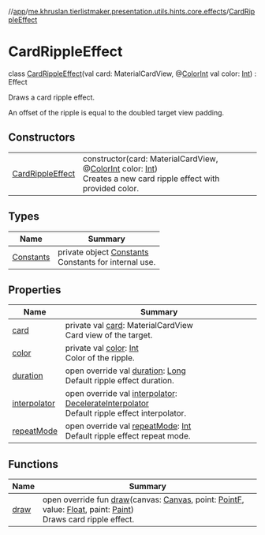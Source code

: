//[app](../../../index.md)/[me.khruslan.tierlistmaker.presentation.utils.hints.core.effects](../index.md)/[CardRippleEffect](index.md)

# CardRippleEffect

class [CardRippleEffect](index.md)(val card: MaterialCardView, @[ColorInt](https://developer.android.com/reference/kotlin/androidx/annotation/ColorInt.html) val color: [Int](https://kotlinlang.org/api/latest/jvm/stdlib/kotlin/-int/index.html)) : Effect

Draws a card ripple effect.

An offset of the ripple is equal to the doubled target view padding.

## Constructors

| | |
|---|---|
| [CardRippleEffect](-card-ripple-effect.md) | constructor(card: MaterialCardView, @[ColorInt](https://developer.android.com/reference/kotlin/androidx/annotation/ColorInt.html) color: [Int](https://kotlinlang.org/api/latest/jvm/stdlib/kotlin/-int/index.html))<br>Creates a new card ripple effect with provided color. |

## Types

| Name | Summary |
|---|---|
| [Constants](-constants/index.md) | private object [Constants](-constants/index.md)<br>Constants for internal use. |

## Properties

| Name | Summary |
|---|---|
| [card](card.md) | private val [card](card.md): MaterialCardView<br>Card view of the target. |
| [color](color.md) | private val [color](color.md): [Int](https://kotlinlang.org/api/latest/jvm/stdlib/kotlin/-int/index.html)<br>Color of the ripple. |
| [duration](duration.md) | open override val [duration](duration.md): [Long](https://kotlinlang.org/api/latest/jvm/stdlib/kotlin/-long/index.html)<br>Default ripple effect duration. |
| [interpolator](interpolator.md) | open override val [interpolator](interpolator.md): [DecelerateInterpolator](https://developer.android.com/reference/kotlin/android/view/animation/DecelerateInterpolator.html)<br>Default ripple effect interpolator. |
| [repeatMode](repeat-mode.md) | open override val [repeatMode](repeat-mode.md): [Int](https://kotlinlang.org/api/latest/jvm/stdlib/kotlin/-int/index.html)<br>Default ripple effect repeat mode. |

## Functions

| Name | Summary |
|---|---|
| [draw](draw.md) | open override fun [draw](draw.md)(canvas: [Canvas](https://developer.android.com/reference/kotlin/android/graphics/Canvas.html), point: [PointF](https://developer.android.com/reference/kotlin/android/graphics/PointF.html), value: [Float](https://kotlinlang.org/api/latest/jvm/stdlib/kotlin/-float/index.html), paint: [Paint](https://developer.android.com/reference/kotlin/android/graphics/Paint.html))<br>Draws card ripple effect. |
